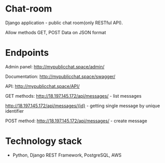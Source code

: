 # Chat-room
Django application - public chat room(only RESTful API).

Allow methods GET, POST
Data on JSON format

# Endpoints
Admin panel:
http://mypublicchat.space/admin/

Documentation:
http://mypublicchat.space/swagger/

API:
http://mypublicchat.space/API/

GET methods:
http://18.197.145.172/api/messages/ - list messages

http://18.197.145.172/api/messages/{id} - getting single message by unique identifier

POST method:
http://18.197.145.172/api/messages/ - create message


# Technology stack

- Python, Django REST Framework, PostgreSQL, AWS
